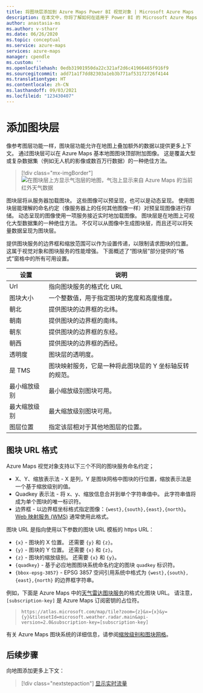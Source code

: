 ```yaml
---
title: 将图块层添加到 Azure Maps Power BI 视觉对象 | Microsoft Azure Maps
description: 在本文中，你将了解如何在适用于 Power BI 的 Microsoft Azure Maps 视觉对象中使用图块层。
author: anastasia-ms
ms.author: v-stharr
ms.date: 06/26/2020
ms.topic: conceptual
ms.service: azure-maps
services: azure-maps
manager: cpendle
ms.custom: ''
ms.openlocfilehash: 0edb31901950da22c321af2d6c41966465f916f9
ms.sourcegitcommit: add71a1f7dd82303a1eb3b771af53172726f4144
ms.translationtype: HT
ms.contentlocale: zh-CN
ms.lasthandoff: 09/03/2021
ms.locfileid: "123430407"
---
```

# <a name="add-a-tile-layer"></a>添加图块层

像参考图层功能一样，图块层功能允许在地图上叠加额外的数据以提供更多上下文。 通过图块层可以在 Azure Maps 基本地图图块顶部附加图像。 这是覆盖大型或复杂数据集（例如无人机的影像或数百万行数据）的一种绝佳方法。

> [!div class="mx-imgBorder"]
> ![在图块层上方显示气泡层的地图，气泡上显示来自 Azure Maps 的当前红外天气数据](media/power-bi-visual/radar-tile-layer-with-bubbles.png)

图块层将从服务器加载图块。 这些图像可以预呈现，也可以是动态呈现。 使用图块层能理解的命名约定（像服务器上的任何其他图像一样）对预呈现图像进行存储。 动态呈现的图像使用一项服务接近实时地加载图像。 图块层是在地图上可视化大型数据集的一种绝佳方法。 不仅可以从图像中生成图块层，而且还可以将矢量数据呈现为图块层。

提供图块服务的边界框和缩放范围可以作为设置传递，以限制请求图块的位置。 这属于视觉对象和图块服务的性能增强。 下面概述了“图块层”部分提供的“格式”窗格中的所有可用设置。 

| 设置        | 说明   |
|----------------|---------------|
| Url            | 指向图块服务的格式化 URL  |
| 图块大小      | 一个整数值，用于指定图块的宽度和高度维度。   |
| 朝北    | 提供图块的边界框的北纬。 |
| 朝南    | 提供图块的边界框的南纬。 |
| 朝东     | 提供图块的边界框的东经。  |
| 朝西     | 提供图块的边界框的西经。   |
| 透明度   | 图块层的透明度。   |
| 是 TMS         | 图块映射服务，它是一种将此图块层的 Y 坐标轴反转的规范。 |
| 最小缩放级别       | 最小缩放级别图块可用。 |
| 最大缩放级别       | 最大缩放级别图块可用。  |
| 图层位置 | 指定该层相对于其他地图层的位置。 |

## <a name="tile-url-formatting"></a>图块 URL 格式

Azure Maps 视觉对象支持以下三个不同的图块服务命名约定；

-   X、Y、缩放表示法 - X 是列，Y 是图块网格中图块的行位置，缩放表示法是一个基于缩放级别的值。
-   Quadkey 表示法 - 将 x、y、缩放信息合并到单个字符串值中。 此字符串值将成为单个图块的唯一标识符。
-   边界框 - 以边界框坐标格式指定图像：`{west},{south},{east},{north}`。 [Web 映射服务 (WMS)](https://www.opengeospatial.org/standards/wms) 通常使用此格式。

图块 URL 是指向使用以下参数的图块 URL 模板的 https URL：

-   `{x}` - 图块的 X 位置。 还需要 `{y}` 和 `{z}`。
-   `{y}` - 图块的 Y 位置。 还需要 `{x}` 和 `{z}`。
-   `{z}` - 图块的缩放级别。 还需要 `{x}` 和 `{y}`。
-   `{quadkey}` - 基于必应地图图块系统命名约定的图块 `quadkey` 标识符。
-   `{bbox-epsg-3857}` - EPSG 3857 空间引用系统中格式为 `{west},{south},{east},{north}` 的边界框字符串。

例如，下面是 Azure Maps 中的[天气雷达图块服务](/rest/api/maps/render-v2/get-map-tile)的格式化图块 URL。 请注意，`[subscription-key]` 是 Azure Maps 订阅密钥的占位符。

> `https://atlas.microsoft.com/map/tile?zoom={z}&x={x}&y={y}&tilesetId=microsoft.weather.radar.main&api-version=2.0&subscription-key=[subscription-key]`

有关 Azure Maps 图块系统的详细信息，请参阅[缩放级别和图块网格](zoom-levels-and-tile-grid.md)。

## <a name="next-steps"></a>后续步骤

向地图添加更多上下文：

> [!div class="nextstepaction"]
> [显示实时流量](power-bi-visual-show-real-time-traffic.md)